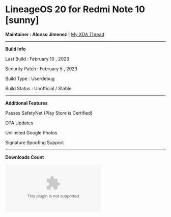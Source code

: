 # LineageOS 20 for Redmi Note 10 [sunny]

**Maintainer : Alonso Jimenez** | [My XDA Thread](https://forum.xda-developers.com/t/rom-13-unofficial-lineageos-20-mojito-sunny-ota-safetynet-signature-spoofing.4436693/)

---------------------------------------

**Build Info**

Last Build : February 10 , 2023

Security Patch : February 5 , 2023

Build Type : Userdebug

Build Status : Unofficial / Stable

--------------------------------------

**Additional Features**

Passes SafetyNet (Play Store is Certified)

OTA Updates

Unlimited Google Photos

Signature Spoofing Support

--------------------------------------

**Downloads Count**

[![Github Releases (by Release)](https://img.shields.io/github/downloads/alonsoj636/lineage-alonsoj-releases/20-20230127/lineage-20.0-20230127-UNOFFICIAL-sunny.zip?color=red&label=Alonso%27s%20Cave&logo=e&style=social)](https://github.com/alonsoj636/lineage-alonsoj-releases/releases)
